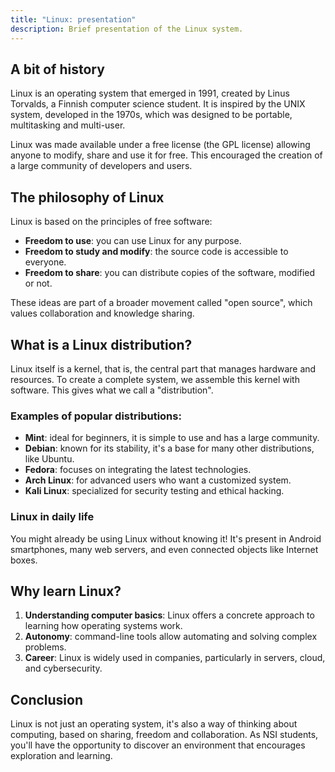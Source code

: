 ```yaml
---
title: "Linux: presentation"
description: Brief presentation of the Linux system.
---
```


## A bit of history
Linux is an operating system that emerged in 1991, created by Linus Torvalds, a Finnish computer science student. It is inspired by the UNIX system, developed in the 1970s, which was designed to be portable, multitasking and multi-user.

Linux was made available under a free license (the GPL license) allowing anyone to modify, share and use it for free. This encouraged the creation of a large community of developers and users.

## The philosophy of Linux
Linux is based on the principles of free software:

- **Freedom to use**: you can use Linux for any purpose.
- **Freedom to study and modify**: the source code is accessible to everyone.
- **Freedom to share**: you can distribute copies of the software, modified or not.

These ideas are part of a broader movement called "open source", which values collaboration and knowledge sharing.

## What is a Linux distribution?
Linux itself is a kernel, that is, the central part that manages hardware and resources. To create a complete system, we assemble this kernel with software. This gives what we call a "distribution".

### Examples of popular distributions:

- **Mint**: ideal for beginners, it is simple to use and has a large community.
- **Debian**: known for its stability, it's a base for many other distributions, like Ubuntu.
- **Fedora**: focuses on integrating the latest technologies.
- **Arch Linux**: for advanced users who want a customized system.
- **Kali Linux**: specialized for security testing and ethical hacking.

### Linux in daily life
You might already be using Linux without knowing it! It's present in Android smartphones, many web servers, and even connected objects like Internet boxes.

## Why learn Linux?

1. **Understanding computer basics**: Linux offers a concrete approach to learning how operating systems work.
2. **Autonomy**: command-line tools allow automating and solving complex problems.
3. **Career**: Linux is widely used in companies, particularly in servers, cloud, and cybersecurity.

## Conclusion
Linux is not just an operating system, it's also a way of thinking about computing, based on sharing, freedom and collaboration. As NSI students, you'll have the opportunity to discover an environment that encourages exploration and learning.

